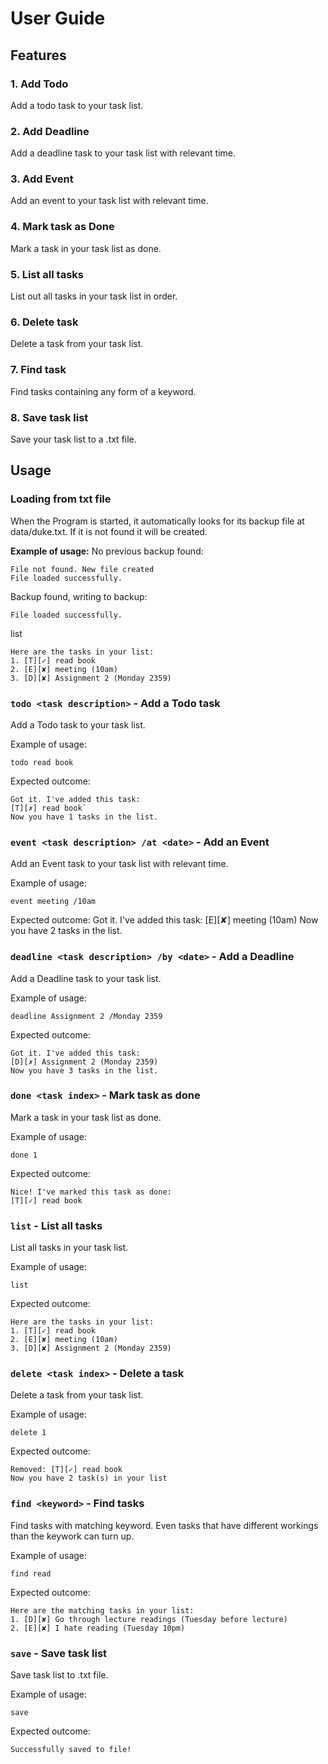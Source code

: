﻿# User Guide

## Features 

### 1. Add Todo
Add a todo task to your task list.

### 2. Add Deadline
Add a deadline task to your task list with relevant time.

### 3. Add Event
Add an event to your task list with relevant time.

### 4. Mark task as Done
Mark a task in your task list as done.

### 5. List all tasks
List out all tasks in your task list in order.

### 6. Delete task
Delete a task from your task list.

### 7. Find task
Find tasks containing any form of a keyword.

### 8. Save task list
Save your task list to a .txt file.



## Usage

### Loading from txt file
When the Program is started, it automatically looks for its backup file at data/duke.txt. If it is not found it will be created.

**Example of usage:**
No previous backup found:

    File not found. New file created
    File loaded successfully.
Backup found, writing to backup:

    File loaded successfully.
    
 list

    Here are the tasks in your list: 
    1. [T][✓] read book 
    2. [E][✘] meeting (10am) 
    3. [D][✘] Assignment 2 (Monday 2359)    

### `todo <task description>` - Add a Todo task

Add a Todo task to your task list.

Example of usage:

`todo read book`

Expected outcome:


    Got it. I've added this task: 
    [T][✗] read book`
    Now you have 1 tasks in the list.


### `event <task description> /at <date>` - Add an Event

Add an Event task to your task list with relevant time.

Example of usage:

    event meeting /10am

Expected outcome:
    Got it. I've added this task: 
    [E][✘] meeting (10am)
    Now you have 2 tasks in the list.


### `deadline <task description> /by <date>` - Add a Deadline

Add a Deadline task to your task list.

Example of usage:

`deadline Assignment 2 /Monday 2359`

Expected outcome:

    Got it. I've added this task: 
    [D][✗] Assignment 2 (Monday 2359)
    Now you have 3 tasks in the list.

### `done <task index>` - Mark task as done

Mark a task in your task list as done.

Example of usage:

    done 1

Expected outcome:

    Nice! I've marked this task as done: 
    [T][✓] read book

### `list` - List all tasks

List all tasks in your task list.

Example of usage:

`list`

Expected outcome:


    Here are the tasks in your list: 
    1. [T][✓] read book
    2. [E][✘] meeting (10am)
    3. [D][✘] Assignment 2 (Monday 2359)

### `delete <task index>` - Delete a task
 
Delete a task from your task list.

Example of usage:

`delete 1`

Expected outcome:


    Removed: [T][✓] read book
    Now you have 2 task(s) in your list


### `find <keyword>` - Find tasks

Find tasks with matching keyword. Even tasks that have different workings than the keywork can turn up.

Example of usage:

    find read

Expected outcome:

    Here are the matching tasks in your list: 
    1. [D][✘] Go through lecture readings (Tuesday before lecture)
    2. [E][✘] I hate reading (Tuesday 10pm)


### `save` - Save task list

Save task list to .txt file.

Example of usage:

`save`

Expected outcome:

    Successfully saved to file!

